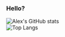 ### Hello?

![Alex's GitHub stats](https://github-readme-stats.vercel.app/api?username=AppleEpic69&show_icons=true&theme=tokyonight)
<br/>
![Top Langs](https://github-readme-stats.vercel.app/api/top-langs/?username=AppleEpic69&theme=tokyonight)

<!--
**AppleEpic69/AppleEpic69** is a ✨ _special_ ✨ repository because its `README.md` (this file) appears on your GitHub profile.

Here are some ideas to get you started:

- 🔭 I’m currently working on ...
- 🌱 I’m currently learning ...
- 👯 I’m looking to collaborate on ...
- 🤔 I’m looking for help with ...
- 💬 Ask me about ...
- 📫 How to reach me: ...
- 😄 Pronouns: ...
- ⚡ Fun fact: ...
-->
